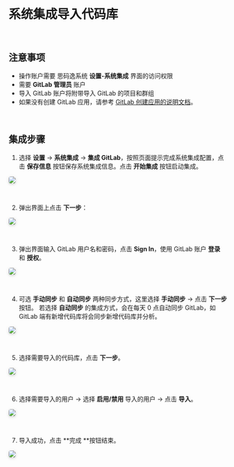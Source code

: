 # 系统集成导入代码库

<br />

## 注意事项

-   操作账户需要 思码逸系统 **设置-系统集成** 界面的访问权限
-   需要 **GitLab 管理员** 账户
-   导入 GitLab 账户将附带导入 GitLab 的项目和群组
-   如果没有创建 GitLab 应用，请参考 [GitLab 创建应用的说明文档](https://docs.gitlab.com/ee/integration/oauth_provider.html)。

<br />

## 集成步骤

1. 选择 **设置** -> **系统集成** -> **集成 GitLab**，按照页面提示完成系统集成配置，点击 **保存信息** 按钮保存系统集成信息。点击 **开始集成** 按钮启动集成。

<img style="border-radius: 0.3125em;
    box-shadow: 0 2px 4px 0 rgba(34,36,38,.12),0 2px 10px 0 rgba(34,36,38,.08);" src="https://release-note.oss-cn-hongkong.aliyuncs.com/img/GitLab_Imt_1.png" />

<br />

2. 弹出界面上点击 **下一步**：

<img style="border-radius: 0.3125em;
    box-shadow: 0 2px 4px 0 rgba(34,36,38,.12),0 2px 10px 0 rgba(34,36,38,.08);" src="https://release-note.oss-cn-hongkong.aliyuncs.com/img/GitLab_Imt_2.png" />

<br />

3. 弹出界面输入 GitLab 用户名和密码，点击 **Sign In**，使用 GitLab 账户 **登录** 和 **授权**。

<img style="border-radius: 0.3125em;
    box-shadow: 0 2px 4px 0 rgba(34,36,38,.12),0 2px 10px 0 rgba(34,36,38,.08);" src="https://release-note.oss-cn-hongkong.aliyuncs.com/img/GitLab_Imt_3.png" />

<br />

4. 可选 **手动同步** 和 **自动同步** 两种同步方式，这里选择 **手动同步** -> 点击 **下一步** 按钮。
   若选择 **自动同步** 的集成方式，会在每天 0 点自动同步 GitLab，如 GitLab 端有新增代码库将会同步新增代码库并分析。

<img style="border-radius: 0.3125em;
    box-shadow: 0 2px 4px 0 rgba(34,36,38,.12),0 2px 10px 0 rgba(34,36,38,.08);" src="https://release-note.oss-cn-hongkong.aliyuncs.com/img/GitLab_Imt_4.png" />

<br />

5. 选择需要导入的代码库，点击 **下一步**。

<img style="border-radius: 0.3125em;
    box-shadow: 0 2px 4px 0 rgba(34,36,38,.12),0 2px 10px 0 rgba(34,36,38,.08);" src="https://release-note.oss-cn-hongkong.aliyuncs.com/img/GitLab_Imt_5.png" />

<br />

6. 选择需要导入的用户 -> 选择 **启用/禁用** 导入的用户 -> 点击 **导入**。

<img style="border-radius: 0.3125em;
    box-shadow: 0 2px 4px 0 rgba(34,36,38,.12),0 2px 10px 0 rgba(34,36,38,.08);" src="https://release-note.oss-cn-hongkong.aliyuncs.com/img/GitLab_Imt_6.png" />

<br />

7. 导入成功，点击 **完成 **按钮结束。

<img style="border-radius: 0.3125em;
    box-shadow: 0 2px 4px 0 rgba(34,36,38,.12),0 2px 10px 0 rgba(34,36,38,.08);" src="https://release-note.oss-cn-hongkong.aliyuncs.com/img/GitLab_Imt_7.png" />

<br />

